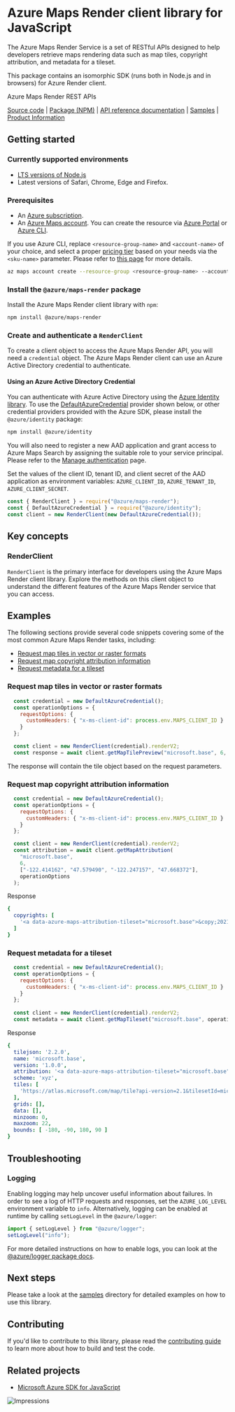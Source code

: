 # Azure Maps Render client library for JavaScript

The Azure Maps Render Service is a set of RESTful APIs designed to help developers retrieve maps rendering data such as map tiles, copyright attribution, and metadata for a tileset.

This package contains an isomorphic SDK (runs both in Node.js and in browsers) for Azure Render client.

Azure Maps Render REST APIs

[Source code](https://github.com/Azure/azure-sdk-for-js/tree/main/sdk/maps/maps-render) |
[Package (NPM)](https://www.npmjs.com/package/@azure/maps-render) |
[API reference documentation](https://docs.microsoft.com/javascript/api/@azure/maps-render) |
[Samples](https://github.com/Azure/azure-sdk-for-js/tree/main/sdk/maps/maps-render/samples) |
[Product Information](https://docs.microsoft.com/en-us/rest/api/maps/render-v2)

## Getting started

### Currently supported environments

- [LTS versions of Node.js](https://nodejs.org/about/releases/)
- Latest versions of Safari, Chrome, Edge and Firefox.

### Prerequisites

- An [Azure subscription][azure_sub].
- An [Azure Maps account](https://docs.microsoft.com/en-us/azure/azure-maps/how-to-manage-account-keys). You can create the resource via [Azure Portal][azure_portal] or [Azure CLI][azure_cli].

If you use Azure CLI, replace `<resource-group-name>` and `<account-name>` of your choice, and select a proper [pricing tier](https://docs.microsoft.com/en-us/azure/azure-maps/choose-pricing-tier) based on your needs via the `<sku-name>` parameter. Please refer to [this page](https://docs.microsoft.com/en-us/cli/azure/maps/account?view=azure-cli-latest#az_maps_account_create) for more details.

```bash
az maps account create --resource-group <resource-group-name> --account-name <account-name> --sku <sku-name>
```

### Install the `@azure/maps-render` package

Install the Azure Maps Render client library with `npm`:

```bash
npm install @azure/maps-render
```

### Create and authenticate a `RenderClient`

To create a client object to access the Azure Maps Render API, you will need a `credential` object. The Azure Maps Render client can use an Azure Active Directory credential to authenticate.

#### Using an Azure Active Directory Credential

You can authenticate with Azure Active Directory using the [Azure Identity library][azure_identity]. To use the [DefaultAzureCredential][defaultazurecredential] provider shown below, or other credential providers provided with the Azure SDK, please install the `@azure/identity` package:

```bash
npm install @azure/identity
```

You will also need to register a new AAD application and grant access to Azure Maps Search by assigning the suitable role to your service principal. Please refer to the [Manage authentication](https://docs.microsoft.com/en-us/azure/azure-maps/how-to-manage-authentication) page.

Set the values of the client ID, tenant ID, and client secret of the AAD application as environment variables: `AZURE_CLIENT_ID`, `AZURE_TENANT_ID`, `AZURE_CLIENT_SECRET`.

```javascript
const { RenderClient } = require("@azure/maps-render");
const { DefaultAzureCredential } = require("@azure/identity");
const client = new RenderClient(new DefaultAzureCredential());
```

## Key concepts

### RenderClient

`RenderClient` is the primary interface for developers using the Azure Maps Render client library. Explore the methods on this client object to understand the different features of the Azure Maps Render service that you can access.

## Examples

The following sections provide several code snippets covering some of the most common Azure Maps Render tasks, including:

- [Request map tiles in vector or raster formats](#request-map-tiles-in-vector-or-raster-formats)
- [Request map copyright attribution information](#request-map-copyright-attribution-information)
- [Request metadata for a tileset](#request-metadata-for-a-tileset)

### Request map tiles in vector or raster formats


```javascript
  const credential = new DefaultAzureCredential();
  const operationOptions = {
    requestOptions: {
      customHeaders: { "x-ms-client-id": process.env.MAPS_CLIENT_ID }
    }
  };

  const client = new RenderClient(credential).renderV2;
  const response = await client.getMapTilePreview("microsoft.base", 6, 10, 22, operationOptions);
```

The response will contain the tile object based on the request parameters.

### Request map copyright attribution information

```javascript
  const credential = new DefaultAzureCredential();
  const operationOptions = {
    requestOptions: {
      customHeaders: { "x-ms-client-id": process.env.MAPS_CLIENT_ID }
    }
  };

  const client = new RenderClient(credential).renderV2;
  const attribution = await client.getMapAttribution(
    "microsoft.base",
    6,
    ["-122.414162", "47.579490", "-122.247157", "47.668372"],
    operationOptions
  );
```

Response
```yaml
{
  copyrights: [
    '<a data-azure-maps-attribution-tileset="microsoft.base">&copy;2021 TomTom</a>'
  ]
}
```

### Request metadata for a tileset

```javascript
  const credential = new DefaultAzureCredential();
  const operationOptions = {
    requestOptions: {
      customHeaders: { "x-ms-client-id": process.env.MAPS_CLIENT_ID }
    }
  };
  
  const client = new RenderClient(credential).renderV2;
  const metadata = await client.getMapTileset("microsoft.base", operationOptions);
```
Response
```yaml
{
  tilejson: '2.2.0',
  name: 'microsoft.base',
  version: '1.0.0',
  attribution: '<a data-azure-maps-attribution-tileset="microsoft.base">&copy;2021 TomTom</a>',
  scheme: 'xyz',
  tiles: [
    'https://atlas.microsoft.com/map/tile?api-version=2.1&tilesetId=microsoft.base&zoom={z}&x={x}&y={y}'
  ],
  grids: [],
  data: [],
  minzoom: 0,
  maxzoom: 22,
  bounds: [ -180, -90, 180, 90 ]
}
```

## Troubleshooting

### Logging

Enabling logging may help uncover useful information about failures. In order to see a log of HTTP requests and responses, set the `AZURE_LOG_LEVEL` environment variable to `info`. Alternatively, logging can be enabled at runtime by calling `setLogLevel` in the `@azure/logger`:

```javascript
import { setLogLevel } from "@azure/logger";
setLogLevel("info");
```

For more detailed instructions on how to enable logs, you can look at the [@azure/logger package docs](https://github.com/Azure/azure-sdk-for-js/tree/master/sdk/core/logger).

## Next steps

Please take a look at the [samples](https://github.com/Azure/azure-sdk-for-js/tree/main/sdk/maps/maps-render/samples) directory for detailed examples on how to use this library.

## Contributing

If you'd like to contribute to this library, please read the [contributing guide](https://github.com/Azure/azure-sdk-for-js/tree/main/CONTRIBUTING.md) to learn more about how to build and test the code.

## Related projects

- [Microsoft Azure SDK for JavaScript](https://github.com/Azure/azure-sdk-for-js)

![Impressions](https://azure-sdk-impressions.azurewebsites.net/api/impressions/azure-sdk-for-js%2Fsdk%2Fmaps%2Fmaps-render%2FREADME.png)

[azure_cli]: https://docs.microsoft.com/cli/azure
[azure_sub]: https://azure.microsoft.com/free/
[azure_portal]: https://portal.azure.com
[azure_identity]: https://github.com/Azure/azure-sdk-for-js/tree/main/sdk/identity/identity
[defaultazurecredential]: https://github.com/Azure/azure-sdk-for-js/tree/main/sdk/identity/identity#defaultazurecredential
